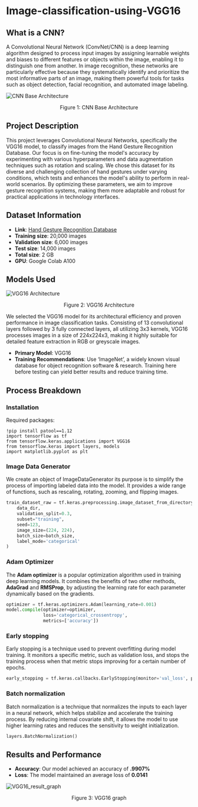 # Image-classification-using-VGG16

## What is a CNN?

A Convolutional Neural Network (ConvNet/CNN) is a deep learning algorithm designed to process input images by assigning learnable weights and biases to different features or objects within the image, enabling it to distinguish one from another. In image recognition, these networks are particularly effective because they systematically identify and prioritize the most informative parts of an image, making them powerful tools for tasks such as object detection, facial recognition, and automated image labeling.

![CNN Base Architecture](https://github.com/danielcoblentz/Image-classification-using-VGG16/blob/67d47fda791a1b75400864705cf67dac0a3b3e5f/CNN%20base%20architexture.png?raw=true "CNN Base Architecture")
<p align="center">Figure 1: CNN Base Architecture</p>


## Project Description

This project leverages Convolutional Neural Networks, specifically the VGG16 model, to classify images from the Hand Gesture Recognition Database. Our focus is on fine-tuning the model's accuracy by experimenting with various hyperparameters and data augmentation techniques such as rotation and scaling. We chose this dataset for its diverse and challenging collection of hand gestures under varying conditions, which tests and enhances the model's ability to perform in real-world scenarios. By optimizing these parameters, we aim to improve gesture recognition systems, making them more adaptable and robust for practical applications in technology interfaces.
## Dataset Information

- **Link**: [Hand Gesture Recognition Database](https://www.kaggle.com/datasets/gti-upm/leapgestrecog)
- **Training size**: 20,000 images
- **Validation size**: 6,000 images
- **Test size**: 14,000 images
- **Total size**: 2 GB
- **GPU**: Google Colab A100

## Models Used
![VGG16 Architecture](https://github.com/danielcoblentz/Image-classification-using-VGG16/blob/fa02d8a4d449ed91cd636a7d099a12c7e9840df9/VGG16%20architecture.png?raw=true "VGG16 Architecture")
<p align="center">Figure 2: VGG16 Architecture</p>


We selected the VGG16 model for its architectural efficiency and proven performance in image classification tasks. Consisting of 13 convolutional layers followed by 3 fully connected layers, all utilizing 3x3 kernels, VGG16 processes images in a size of 224x224x3, making it highly suitable for detailed feature extraction in RGB or greyscale images.
- **Primary Model**: VGG16
- **Training Recommendations**: Use ‘ImageNet’, a widely known visual database for object recognition software & research. Training here before testing can yield better results and reduce training time.

## Process Breakdown


### Installation
Required packages:

```
!pip install patool==1.12
import tensorflow as tf
from tensorflow.keras.applications import VGG16
from tensorflow.keras import layers, models
import matplotlib.pyplot as plt
```

### Image Data Generator

We create an object of ImageDataGenerator its purpose is to simplify the process of importing labeled data into the model. It provides a wide range of functions, such as rescaling, rotating, zooming, and flipping images.
```python
train_dataset_raw = tf.keras.preprocessing.image_dataset_from_directory(
    data_dir,
    validation_split=0.3,
    subset="training",
    seed=123,
    image_size=(224, 224),
    batch_size=batch_size,
    label_mode='categorical'
)
```
### Adam Optimizer

The **Adam optimizer** is a popular optimization algorithm used in training deep learning models. It combines the benefits of two other methods, **AdaGrad** and **RMSProp**, by adjusting the learning rate for each parameter dynamically based on the gradients.

```python
optimizer = tf.keras.optimizers.Adam(learning_rate=0.001)
model.compile(optimizer=optimizer, 
              loss='categorical_crossentropy', 
              metrics=['accuracy'])
```
### Early stopping
Early stopping is a technique used to prevent overfitting during model training. It monitors a specific metric, such as validation loss, and stops the training process when that metric stops improving for a certain number of epochs. 
```python
early_stopping = tf.keras.callbacks.EarlyStopping(monitor='val_loss', patience=3, restore_best_weights=True)
```
### Batch normalization
Batch normalization is a technique that normalizes the inputs to each layer in a neural network, which helps stabilize and accelerate the training process. By reducing internal covariate shift, it allows the model to use higher learning rates and reduces the sensitivity to weight initialization.
```python
layers.BatchNormalization()
```





## Results and Performance

- **Accuracy**: Our model achieved an accuracy of **.9907%** 
- **Loss**: The model maintained an average loss of **0.0141**

![VGG16_result_graph](https://github.com/danielcoblentz/Image-classification-using-VGG16/blob/d989ed291b29ded1e0fafb0072e1edb852bfc157/VGG16_result_graph.png)
<p align="center">Figure 3: VGG16 graph</p>

